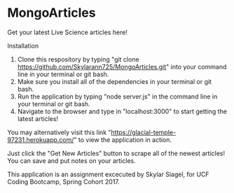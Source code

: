 # MongoArticles

Get your latest Live Science articles here!

Installation

1. Clone this respository by typing "git clone https://github.com/Skylarann725/MongoArticles.git" into your command line in your terminal or git bash.
2. Make sure you install all of the dependencies in your terminal or git bash.
3. Run the application by typing "node server.js" in the command line in your terminal or git bash.
4. Navigate to the browser and type in "localhost:3000" to start getting the latest articles!

You may alternatively visit this link "https://glacial-temple-97231.herokuapp.com/" to view the application in action.

Just click the "Get New Articles" button to scrape all of the newest articles! You can save and put notes on your articles.

This application is an assignment excecuted by Skylar Siagel, for UCF Coding Bootcamp, Spring Cohort 2017.
